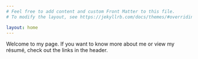 ```yaml
---
# Feel free to add content and custom Front Matter to this file.
# To modify the layout, see https://jekyllrb.com/docs/themes/#overriding-theme-defaults

layout: home
---
```


Welcome to my page. If you want to know more about me or view my résumé, check out the links in the header.